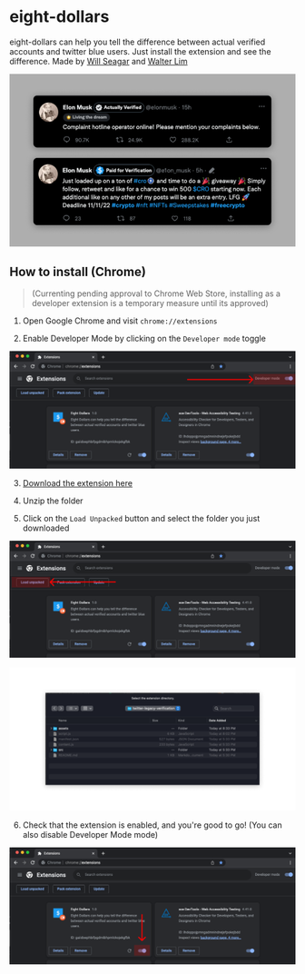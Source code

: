 ﻿# eight-dollars

eight-dollars can help you tell the difference between actual verified accounts and twitter blue users. Just install the extension and see the difference. Made by [Will Seagar](https://twitter.com/willseagar) and [Walter Lim](https://twitter.com/iWaltzAround)

![Some tweets](./assets/example.png)

## How to install (Chrome)

> (Currenting pending approval to Chrome Web Store, installing as a developer extension is a temporary measure until its approved)

1. Open Google Chrome and visit `chrome://extensions`

2. Enable Developer Mode by clicking on the `Developer mode` toggle

![chrome extension page](./assets/intro-1.png)

3. [Download the extension here](https://github.com/wseagar/eight-dollars/releases/download/v1.1/eight-dollars-v1.1-chrome.zip)

4. Unzip the folder

5. Click on the `Load Unpacked` button and select the folder you just downloaded

![chrome extension page](./assets/intro-2.png)

![file upload modal](./assets/intro-3.png)

6. Check that the extension is enabled, and you're good to go! (You can also disable Developer Mode mode)

![chrome extension page](./assets/intro-4.png)
